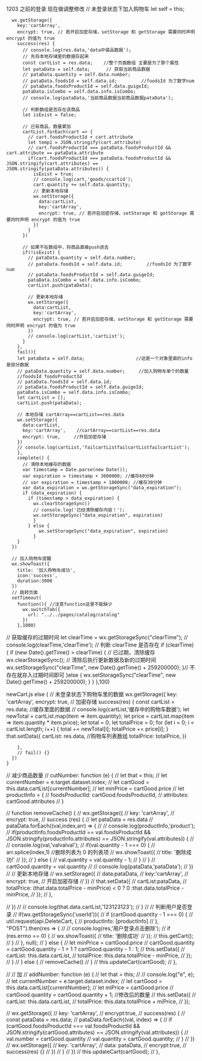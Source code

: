1203 之前的登录 现在做调整修改
// 未登录状态下加入购物车
let self = this;

      wx.getStorage({
        key:'cartArray',
        encrypt: true, // 若开启加密存储，setStorage 和 getStorage 需要同时声明 encrypt 的值为 true
        success(res) {
          // console.log(res.data,'data中餐品数据');
          // 先将本地存储里的数据存起来
          const cartList = res.data;    //整个页面数组 主要是为了那个属性
          let pataData = self.data;      // 获取当前商品数据
          // pataData.quantity = self.data.number;
          // pataData.foodsId = self.data.id;         //foodsId 为了数字num
          // pataData.foodsProductId = self.data.guigeId;
          pataData.isCombo = self.data.info.isCombo;
          // console.log(pataData,'当前商品数据当前商品数据pataData');

          // 判断数组是否存在该商品
          let isExist = false;

          // 已有商品，数量累加
          cartList.forEach(cart => {
            // cart.foodsProductId + cart.attribute
            let temp1 = JSON.stringify(cart.attribute)
            // cart.foodsProductId === pataData.foodsProductId && cart.attribute == pataData.attribute
            if(cart.foodsProductId === pataData.foodsProductId && JSON.stringify(cart.attributes) == JSON.stringify(pataData.attributes)) {
              isExist = true;
              // console.log(cart,'goods/ccartid');
              cart.quantity += self.data.quantity;
              // 更新本地存储
              wx.setStorage({
                data:cartList,
                key:'cartArray',
                encrypt: true, // 若开启加密存储，setStorage 和 getStorage 需要同时声明 encrypt 的值为 true
              })
            }
          })

          // 如果不在数组中，将商品直接push进去
          if(!isExist) {
            // pataData.quantity = self.data.number;
            // pataData.foodsId = self.data.id;         //foodsId 为了数字num
            // pataData.foodsProductId = self.data.guigeId;
            pataData.isCombo = self.data.info.isCombo;
            cartList.push(pataData);

            // 更新本地存储
            wx.setStorage({
              data:cartList,
              key:'cartArray',
              encrypt: true, // 若开启加密存储，setStorage 和 getStorage 需要同时声明 encrypt 的值为 true
            })
            // console.log(cartList,'cartList');
          }
        },
        fail(){
        let pataData = self.data;                   //这是一个对象里面的info是部分数据
        // pataData.quantity = self.data.number;     //加入购物车单个的数量
        //foodsId foodsProductId
        // pataData.foodsId = self.data.id;
        // pataData.foodsProductId = self.data.guigeId;
        pataData.isCombo = self.data.info.isCombo;
        let cartList = [];
        cartList.push(pataData);

        // 本地存储 cartArray==cartList==res.data
        wx.setStorage({
          data:cartList,
          key:'cartArray',    //cartArray==cartList==res.data
          encrypt: true,     //开启加密存储
        })
        // console.log(cartList,'failcartListfailcartListfailcartList');
        },
        complete() {
          // 清除本地缓存的数据
          var timestamp = Date.parse(new Date());
          var expiration = timestamp + 3600000; //缓存60分钟
          // var expiration = timestamp + 1800000; //缓存30分钟
          var data_expiration = wx.getStorageSync("data_expiration");
          if (data_expiration) {
            if (timestamp > data_expiration) {
              wx.clearStorageSync()
              // console.log('已经清除缓存内容！');
              wx.setStorageSync("data_expiration", expiration)
              }
            } else {
                wx.setStorageSync("data_expiration", expiration)
              }
        }
      })

      // 加入购物车提醒
      wx.showToast({
        title: '加入购物车成功',
        icon:'success',
        duration:3000
      })
      // 跳转页面
      setTimeout(
        function(){ //注意function这里不能缺少
          wx.switchTab({
            url: "../../pages/catalog/catalog"
          })
        },1000)

// 获取缓存的过期时间
let clearTime = wx.getStorageSync("clearTime");
// console.log(clearTime,'clearTime');
// 判断 clearTime 是否存在
if (clearTime) {
if (new Date().getTime() > clearTime) {
// 已过期，清除缓存
wx.clearStorageSync();
// 清除后执行更新数据及新的过期时间
wx.setStorageSync("clearTime", new Date().getTime() + 259200000);
}// 不存在就存入过期时间即可
}else {
wx.setStorageSync("clearTime", new Date().getTime() + 259200000);
}
}
},100)

newCart.js
else {
// 未登录状态下购物车里的数据
wx.getStorage({
key: 'cartArray',
encrypt: true, // 加密存储
success(res) {
const cartList = res.data; //缓存里面的数据
// console.log(cartList,'缓存中的购物车数据');
let newTotal = cartList.map(item => item.quantity);
let price = cartList.map(item => item.quantity \* item.price);
let total = 0;
let totalPrice = 0;
for (let i = 0; i < cartList.length; i++) {
total += newTotal[i];
totalPrice += price[i];
}
that.setData({
cartList: res.data, //购物车列表数组
totalPrice: totalPrice,
})

        },
        // fail() {}
      })
    }

// 减少商品数量
// cutNumber: function (e) {
// let that = this;
// let currentNumber = e.target.dataset.index;
// let cartGood = this.data.cartList[currentNumber];
// let minPrice = cartGood.price
// let productInfo = {
// foodsProductId: cartGood.foodsProductId,
// attributes: cartGood.attributes
// }

// function removeCache() {
// wx.getStorage({
// key: 'cartArray',
// encrypt: true,
// success (res) {
// let pataData = res.data
// pataData.forEach((val,index,arr) => {
// // console.log(productInfo,'product');
// if(productInfo.foodsProductId == val.foodsProductId && JSON.stringify(productInfo.attributes) == JSON.stringify(val.attributes)) {
// // console.log(val,'valvalval');
// if(val.quantity - 1 === 0) {
// arr.splice(index,1) //删除列表为 0 的列表项
// wx.showToast({
// title: '删除成功!'
// });
// } else {
// val.quantity = val.quantity - 1;
// }
// }
// cartGood.quantity = val.quantity
// // console.log(pataData,'pataData');
// })
// // 更新本地存储
// wx.setStorage({
// data:pataData,
// key:'cartArray',
// encrypt: true, // 开启加密存储
// })
// that.setData({
// cartList:pataData,
// totalPrice: (that.data.totalPrice - minPrice) < 0 ? 0 :that.data.totalPrice - minPrice,
// });
// },

// })
// // console.log(that.data.cartList,'123123123');
// }
// // 判断用户是否登录
// if(wx.getStorageSync('userId')){
// if (cartGood.quantity - 1 === 0) {
// util.request(api.DeleteCart, {
// productInfo: [productInfo]
// }, "POST").then(res => {
// // console.log(res,'用户登录点击删除');
// if (res.errno == 0) {
// wx.showToast({
// title: '删除成功'
// });
// this.getCart();
// }
// }, null);
// } else {
// let minPrice = cartGood.price
// cartGood.quantity = cartGood.quantity - 1 > 1 ? cartGood.quantity - 1 : 1;
// this.setData({
// cartList: this.data.cartList,
// totalPrice: this.data.totalPrice - minPrice,
// });
// }
// } else {
// removeCache()
// }
// this.updateCart(cartGood);
// },

// // 加
// addNumber: function (e) {
// let that = this;
// // console.log("e", e);
// let currentNumber = e.target.dataset.index;
// let cartGood = this.data.cartList[currentNumber];
// let miPrice = cartGood.price
// cartGood.quantity = cartGood.quantity + 1; //修改后的数量
// this.setData({
// cartList: this.data.cartList,
// totalPrice: this.data.totalPrice + miPrice,
// });

// wx.getStorage({
// key: 'cartArray',
// encrypt:true,
// success(res) {
// const pataData = res.data;
// pataData.forEach((val, index) => {
// if (cartGood.foodsProductId === val.foodsProductId && JSON.stringify(cartGood.attributes) == JSON.stringify(val.attributes)) {
// val.number = cartGood.quantity
// val.quantity = cartGood.quantity;
// }
// })
// wx.setStorage({
// key: 'cartArray',
// data: pataData,
// encrypt:true,
// success(res) {}
// })
// }
// })
// this.updateCart(cartGood);
// },
